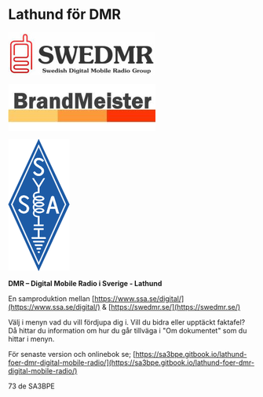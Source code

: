 # Lathund för DMR

![](.gitbook/assets/0)

![](.gitbook/assets/1)

![](.gitbook/assets/2)

**DMR – Digital Mobile Radio i Sverige - Lathund**

En samproduktion mellan [https://www.ssa.se/digital/](https://www.ssa.se/digital/) & [https://swedmr.se/](https://swedmr.se/)



Välj i menyn vad du vill fördjupa dig i. Vill du bidra eller upptäckt faktafel? Då hittar du information om hur du går tillväga i "Om dokumentet" som du hittar i menyn.&#x20;

För senaste version och onlinebok se; [https://sa3bpe.gitbook.io/lathund-foer-dmr-digital-mobile-radio/](https://sa3bpe.gitbook.io/lathund-foer-dmr-digital-mobile-radio/)

73 de SA3BPE
